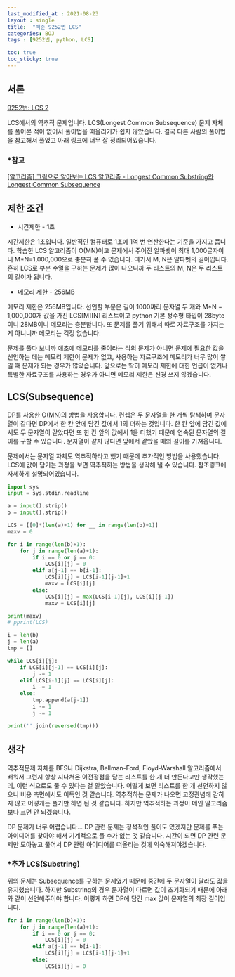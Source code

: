 ```yaml
---
last_modified_at : 2021-08-23
layout : single
title:  "백준 9252번 LCS"
categories: BOJ
tags : [9252번, python, LCS]

toc: true
toc_sticky: true
---
```

## 서론
<a href='https://www.acmicpc.net/problem/9252'>9252번: LCS 2</a>

LCS에서의 역추적 문제입니다. LCS(Longest Common Subsequence) 문제 자체를 풀어본 적이 없어서 풀이법을 떠올리기가 쉽지 않았습니다. 결국 다른 사람의 풀이법을 참고해서 풀었고 아래 링크에 너무 잘 정리되어있습니다.
### *참고
<a href='https://velog.io/@emplam27/%EC%95%8C%EA%B3%A0%EB%A6%AC%EC%A6%98-%EA%B7%B8%EB%A6%BC%EC%9C%BC%EB%A1%9C-%EC%95%8C%EC%95%84%EB%B3%B4%EB%8A%94-LCS-%EC%95%8C%EA%B3%A0%EB%A6%AC%EC%A6%98-Longest-Common-Substring%EC%99%80-Longest-Common-Subsequence'>[알고리즘] 그림으로 알아보는 LCS 알고리즘 - Longest Common Substring와 Longest Common Subsequence</a>

## 제한 조건
<ul>
  <li>시간제한 - 1초</li>
</ul>
시간제한은 1초입니다. 일반적인 컴퓨터로 1초에 1억 번 연산한다는 기준을 가지고 풉니다. 학습한 LCS 알고리즘이 O(MN)이고 문제에서 주어진 알파벳이 최대 1,000글자이니 M*N=1,000,000으로 충분히 풀 수 있습니다. 여기서 M, N은 알파벳의 길이입니다. 흔히 LCS로 부분 수열을 구하는 문제가 많이 나오니까 두 리스트의 M, N은 두 리스트의 길이가 됩니다.
<ul>
  <li>메모리 제한 - 256MB</li>
</ul>
메모리 제한은 256MB입니다. 선언할 부분은 길이 1000짜리 문자열 두 개와 M*N = 1,000,000개 값을 가진 LCS[M][N] 리스트이고 python 기본 정수형 타입이 28byte이니 28MB이니 메모리는 충분합니다. 또 문제를 풀기 위해서 따로 자료구조를 가지는 게 아니니까 메모리는 걱정 없습니다.  

문제를 풀다 보니까 애초에 메모리를 줄이라는 식의 문제가 아니면 문제에 필요한 값을 선언하는 데는 메모리 제한이 문제가 없고, 사용하는 자료구조에 메모리가 너무 많이 쌓일 때 문제가 되는 경우가 많았습니다. 앞으로는 딱히 메모리 제한에 대한 언급이 없거나 특별한 자료구조를 사용하는 경우가 아니면 메모리 제한은 신경 쓰지 않겠습니다.

## LCS(Subsequence)
DP를 사용한 O(MN)의 방법을 사용합니다. 컨셉은 두 문자열을 한 개씩 탐색하며 문자열이 같다면 DP에서 한 칸 앞에 담긴 값에서 1의 더하는 것입니다. 한 칸 앞에 담긴 값에서도 두 문자열이 같았다면 또 한 칸 앞의 값에서 1을 더했기 때문에 연속된 문자열의 길이를 구할 수 있습니다. 문자열이 같지 않다면 앞에서 같았을 때의 길이를 가져옵니다.   

문제에서는 문자열 자체도 역추적하라고 했기 때문에 추가적인 방법을 사용했습니다. LCS에 값이 담기는 과정을 보면 역추적하는 방법을 생각해 낼 수 있습니다. 참조링크에 자세하게 설명되어있습니다.
```python
import sys
input = sys.stdin.readline

a = input().strip()
b = input().strip()

LCS = [[0]*(len(a)+1) for __ in range(len(b)+1)]
maxv = 0

for i in range(len(b)+1):
    for j in range(len(a)+1):
        if i == 0 or j == 0:
            LCS[i][j] = 0
        elif a[j-1] == b[i-1]:
            LCS[i][j] = LCS[i-1][j-1]+1
            maxv = LCS[i][j]
        else:
            LCS[i][j] = max(LCS[i-1][j], LCS[i][j-1])
            maxv = LCS[i][j]

print(maxv)
# pprint(LCS)

i = len(b)
j = len(a)
tmp = []

while LCS[i][j]:
    if LCS[i][j-1] == LCS[i][j]:
        j -= 1
    elif LCS[i-1][j] == LCS[i][j]:
        i -= 1
    else:
        tmp.append(a[j-1])
        i -= 1
        j -= 1

print(''.join(reversed(tmp)))

```

## 생각
역추적문제 자체를 BFS나 Dijkstra, Bellman-Ford, Floyd-Warshall 알고리즘에서 배워서 그런지 항상 지나쳐온 이전정점을 담는 리스트를 한 개 더 만든다고만 생각했는데, 이런 식으로도 풀 수 있다는 걸 알았습니다. 어떻게 보면 리스트를 한 개 선언하지 않으니 비용 측면에서도 이득인 것 같습니다. 역추적하는 문제가 나오면 고정관념에 갇히지 않고 어떻게든 풀기만 하면 된 것 같습니다. 하지만 역추적하는 과정이 메인 알고리즘보다 크면 안 되겠습니다.  

DP 문제가 너무 어렵습니다\.\.\. DP 관련 문제는 정석적인 풀이도 있겠지만 문제를 푸는 아이디어를 찾아야 해서 기계적으로 풀 수가 없는 것 같습니다. 시간이 되면 DP 관련 문제만 모아놓고 풀어서 DP 관련 아이디어를 떠올리는 것에 익숙해져야겠습니다.

### *추가 LCS(Substring)
위의 문제는 Subsequence를 구하는 문제였기 때문에 중간에 두 문자열이 달라도 값을 유지했습니다. 하지만 Substring의 경우 문자열이 다르면 값이 초기화되기 때문에 아래와 같이 선언해주어야 합니다. 이렇게 하면 DP에 담긴 max 값이 문자열의 최장 길이입니다.
```python
for i in range(len(b)+1):
    for j in range(len(a)+1):
        if i == 0 or j == 0:
            LCS[i][j] = 0
        elif a[j-1] == b[i-1]:
            LCS[i][j] = LCS[i-1][j-1]+1
        else:
            LCS[i][j] = 0
```
